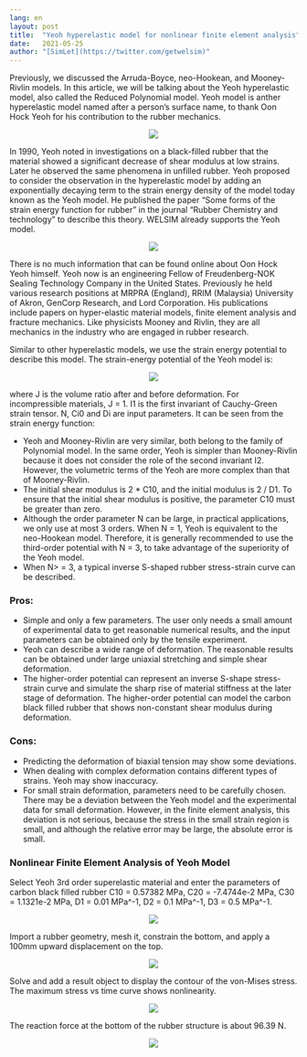```yaml
---
lang: en
layout: post
title:  "Yeoh hyperelastic model for nonlinear finite element analysis"
date:   2021-05-25
author: "[SimLet](https://twitter.com/getwelsim)"
---
```


Previously, we discussed the Arruda-Boyce, neo-Hookean, and Mooney-Rivlin models. In this article, we will be talking about the Yeoh hyperelastic model, also called the Reduced Polynomial model. Yeoh model is anther hyperelastic model named after a person’s surface name, to thank Oon Hock Yeoh for his contribution to the rubber mechanics.


<p align="center">
  <img src="https://miro.medium.com/max/800/1*Nz4dfuNY8VPq23bd7bKQSA.png"/>
</p>

In 1990, Yeoh noted in investigations on a black-filled rubber that the material showed a significant decrease of shear modulus at low strains. Later he observed the same phenomena in unfilled rubber. Yeoh proposed to consider the observation in the hyperelastic model by adding an exponentially decaying term to the strain energy density of the model today known as the Yeoh model. He published the paper “Some forms of the strain energy function for rubber” in the journal “Rubber Chemistry and technology” to describe this theory. WELSIM already supports the Yeoh model.

<p align="center">
  <img src="https://miro.medium.com/max/1094/1*qFJFUoH1_fu0AFYIcEF1jQ.png"/>
</p>

There is no much information that can be found online about Oon Hock Yeoh himself. Yeoh now is an engineering Fellow of Freudenberg-NOK Sealing Technology Company in the United States. Previously he held various research positions at MRPRA (England), RRIM (Malaysia) University of Akron, GenCorp Research, and Lord Corporation. His publications include papers on hyper-elastic material models, finite element analysis and fracture mechanics. Like physicists Mooney and Rivlin, they are all mechanics in the industry who are engaged in rubber research.

Similar to other hyperelastic models, we use the strain energy potential to describe this model. The strain-energy potential of the Yeoh model is:

<p align="center">
  <img src="https://miro.medium.com/max/377/1*LCzjOwuHru8gnN6FZZKXEQ.png"/>
</p>

where J is the volume ratio after and before deformation. For incompressible materials, J = 1. I1 is the first invariant of Cauchy-Green strain tensor. N, Ci0 and Di are input parameters. It can be seen from the strain energy function:

* Yeoh and Mooney-Rivlin are very similar, both belong to the family of Polynomial model. In the same order, Yeoh is simpler than Mooney-Rivlin because it does not consider the role of the second invariant I2. However, the volumetric terms of the Yeoh are more complex than that of Mooney-Rivlin.
* The initial shear modulus is 2 * C10, and the initial modulus is 2 / D1. To ensure that the initial shear modulus is positive, the parameter C10 must be greater than zero.
* Although the order parameter N can be large, in practical applications, we only use at most 3 orders. When N = 1, Yeoh is equivalent to the neo-Hookean model. Therefore, it is generally recommended to use the third-order potential with N = 3, to take advantage of the superiority of the Yeoh model.
* When N> = 3, a typical inverse S-shaped rubber stress-strain curve can be described.

### Pros:

* Simple and only a few parameters. The user only needs a small amount of experimental data to get reasonable numerical results, and the input parameters can be obtained only by the tensile experiment.
* Yeoh can describe a wide range of deformation. The reasonable results can be obtained under large uniaxial stretching and simple shear deformation.
* The higher-order potential can represent an inverse S-shape stress-strain curve and simulate the sharp rise of material stiffness at the later stage of deformation. The higher-order potential can model the carbon black filled rubber that shows non-constant shear modulus during deformation.

### Cons:

* Predicting the deformation of biaxial tension may show some deviations.
* When dealing with complex deformation contains different types of strains. Yeoh may show inaccuracy.
* For small strain deformation, parameters need to be carefully chosen. There may be a deviation between the Yeoh model and the experimental data for small deformation. However, in the finite element analysis, this deviation is not serious, because the stress in the small strain region is small, and although the relative error may be large, the absolute error is small.

### Nonlinear Finite Element Analysis of Yeoh Model

Select Yeoh 3rd order superelastic material and enter the parameters of carbon black filled rubber C10 = 0.57382 MPa, C20 = -7.4744e-2 MPa, C30 = 1.1321e-2 MPa, D1 = 0.01 MPa^-1, D2 = 0.1 MPa^-1, D3 = 0.5 MPa^-1.

<p align="center">
  <img src="https://miro.medium.com/max/1311/1*2sGU0nuT-KVeOn0w_uAaIw.png"/>
</p>

Import a rubber geometry, mesh it, constrain the bottom, and apply a 100mm upward displacement on the top.

<p align="center">
  <img src="https://miro.medium.com/max/1312/1*f1QyswAqkrp9-00D8crjrg.png"/>
</p>

Solve and add a result object to display the contour of the von-Mises stress. The maximum stress vs time curve shows nonlinearity.

<p align="center">
  <img src="https://miro.medium.com/max/1312/1*bkVl6HcNvfEFr95DlkCSZQ.png"/>
</p>

The reaction force at the bottom of the rubber structure is about 96.39 N.

<p align="center">
  <img src="https://miro.medium.com/max/912/1*weDaB8zGubMKX4-skg8_aQ.png"/>
</p>

